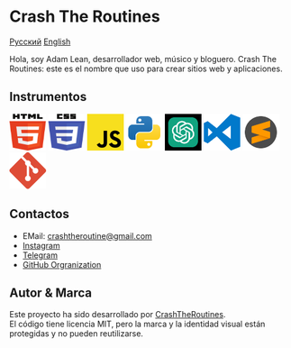 # Crash The Routines

[Русский](README_Ru.md) [English](README.md)

Hola, soy Adam Lean, desarrollador web, músico y bloguero.
Crash The Routines: este es el nombre que uso para crear sitios web y aplicaciones.

## Instrumentos

<img src="../assets/svg/html5.svg" width="65" height="65"> <img src="../assets/svg/css3.svg" width="65" height="65"> <img src="../assets/svg/JS.svg" width="65" height="65"> <img src="../assets/svg/python.svg" width="65" height="65"> <img src="../assets/svg/chatgpt.svg" width="65" height="65" color="green">
<img src="../assets/svg/visual-studio-code-logo-svgrepo-com.svg" width="65" height="65"> <img src="../assets/svg/sublime-text-svgrepo-com.svg" width="65" height="65"> <img src="../assets/svg/git-icon-logo-svgrepo-com.svg" width="65" height="65">

<!-- <img src="../assets/svg/React.svg" width="65" height="65"> <img src="../assets/svg/typescript-logo-svgrepo-com.svg" width="65" height="65"> -->

## Contactos

- EMail: crashtheroutine@gmail.com
- [Instagram](https://www.instagram.com/crashtheroutines)
- [Telegram](https://t.me/crashtheroutines)
- [GitHub Orgranization](https://github.com/CrashTheRoutines)

## Autor & Marca

Este proyecto ha sido desarrollado por [CrashTheRoutines](https://crashtheroutines.netlify.app).  
El código tiene licencia MIT, pero la marca y la identidad visual están protegidas y no pueden reutilizarse.
